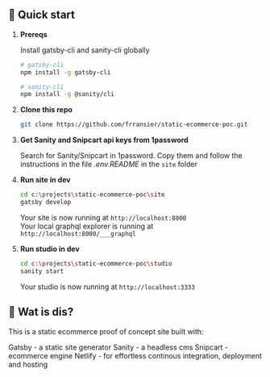 
## 🚀 Quick start

1.  **Prereqs**

    Install gatsby-cli and sanity-cli globally

    ```sh
    # gatsby-cli
    npm install -g gatsby-cli
    
    # sanity-cli
    npm install -g @sanity/cli
    ```

2.  **Clone this repo**    

    ```sh
    git clone https://github.com/frransier/static-ecommerce-poc.git
    ```
3. **Get Sanity and Snipcart api keys from 1password**

    Search for Sanity/Snipcart in 1password. Copy them and follow the instructions in the file _.env.README_ in the `site` folder

3.  **Run site in dev**
    
    ```sh
    cd c:\projects\static-ecommerce-poc\site
    gatsby develop
    ```
    
    Your site is now running at `http://localhost:8000`  
    Your local graphql explorer is running at `http://localhost:8000/___graphql`
    
4. **Run studio in dev**

    ```sh
    cd c:\projects\static-ecommerce-poc\studio
    sanity start
    ```
    Your studio is now running at `http://localhost:3333`
    
    
## 🧐 Wat is dis?

This is a static ecommerce proof of concept site built with:

Gatsby - a static site generator
Sanity - a headless cms
Snipcart - ecommerce engine
Netlify - for effortless continous integration, deployment and hosting

